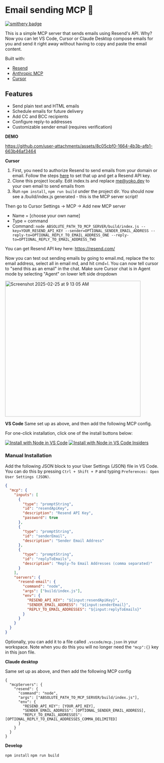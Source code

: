 # Email sending MCP 💌

[![smithery badge](https://smithery.ai/badge/@ykhli/mcp-send-email)](https://smithery.ai/server/@ykhli/mcp-send-email)

This is a simple MCP server that sends emails using Resend's API. Why? Now you can let VS Code, Cursor or Claude Desktop compose emails for you and send it right away without having to copy and paste the email content.

Built with:

- [Resend](https://resend.com/)
- [Anthropic MCP](https://docs.anthropic.com/en/docs/agents-and-tools/mcp)
- [Cursor](https://cursor.so/)

## Features

- Send plain text and HTML emails
- Schedule emails for future delivery
- Add CC and BCC recipients
- Configure reply-to addresses
- Customizable sender email (requires verification)

**DEMO**

https://github.com/user-attachments/assets/8c05cbf0-1664-4b3b-afb1-663b46af3464

**Cursor**

1. First, you need to authorize Resend to send emails from your domain or email. Follow the steps [here](https://resend.com/docs/send-with-nodejs) to set that up and get a Resend API key.
2. Clone this project locally. Edit index.ts and replace me@yoko.dev to your own email to send emails from
3. Run `npm install`, `npm run build` under the project dir. You should now see a /build/index.js generated - this is the MCP server script!

Then go to Cursor Settings -> MCP -> Add new MCP server

- Name = [choose your own name]
- Type = command
- Command: `node ABSOLUTE_PATH_TO_MCP_SERVER/build/index.js --key=YOUR_RESEND_API_KEY --sender=OPTIONAL_SENDER_EMAIL_ADDRESS --reply-to=OPTIONAL_REPLY_TO_EMAIL_ADDRESS_ONE --reply-to=OPTIONAL_REPLY_TO_EMAIL_ADDRESS_TWO`

You can get Resend API key here: https://resend.com/

Now you can test out sending emails by going to email.md, replace the to: email address, select all in email md, and hit cmd+l. You can now tell cursor to "send this as an email" in the chat. Make sure Cursor chat is in Agent mode by selecting "Agent" on lower left side dropdown

<img width="441" alt="Screenshot 2025-02-25 at 9 13 05 AM" src="https://github.com/user-attachments/assets/b07e9cbf-42d8-4910-8e90-3761d8d3bc06" />

**VS Code**
Same set up as above, and then add the following MCP config.

For one-click installation, click one of the install buttons below:

[![Install with Node in VS Code](https://img.shields.io/badge/VS_Code-Node-0098FF?style=flat-square&logo=visualstudiocode&logoColor=white)](https://insiders.vscode.dev/redirect/mcp/install?name=resend-email&config=%7B%22command%22%3A%22node%22%2C%22args%22%3A%5B%22build%2Findex.js%22%5D%2C%22env%22%3A%7B%22RESEND_API_KEY%22%3A%22%24%7Binput%3AresendApiKey%7D%22%2C%22SENDER_EMAIL_ADDRESS%22%3A%22%24%7Binput%3AsenderEmail%7D%22%2C%22REPLY_TO_EMAIL_ADDRESSES%22%3A%22%24%7Binput%3AreplyToEmails%7D%22%7D%7D&inputs=%5B%7B%22type%22%3A%22promptString%22%2C%22id%22%3A%22resendApiKey%22%2C%22description%22%3A%22Resend+API+Key%22%2C%22password%22%3Atrue%7D%2C%7B%22type%22%3A%22promptString%22%2C%22id%22%3A%22senderEmail%22%2C%22description%22%3A%22Sender+Email+Address%22%7D%2C%7B%22type%22%3A%22promptString%22%2C%22id%22%3A%22replyToEmails%22%2C%22description%22%3A%22Reply-To+Email+Addresses+%28comma+separated%29%22%7D%5D) [![Install with Node in VS Code Insiders](https://img.shields.io/badge/VS_Code_Insiders-Node-24bfa5?style=flat-square&logo=visualstudiocode&logoColor=white)](https://insiders.vscode.dev/redirect/mcp/install?name=resend-email&config=%7B%22command%22%3A%22node%22%2C%22args%22%3A%5B%22build%2Findex.js%22%5D%2C%22env%22%3A%7B%22RESEND_API_KEY%22%3A%22%24%7Binput%3AresendApiKey%7D%22%2C%22SENDER_EMAIL_ADDRESS%22%3A%22%24%7Binput%3AsenderEmail%7D%22%2C%22REPLY_TO_EMAIL_ADDRESSES%22%3A%22%24%7Binput%3AreplyToEmails%7D%22%7D%7D&inputs=%5B%7B%22type%22%3A%22promptString%22%2C%22id%22%3A%22resendApiKey%22%2C%22description%22%3A%22Resend+API+Key%22%2C%22password%22%3Atrue%7D%2C%7B%22type%22%3A%22promptString%22%2C%22id%22%3A%22senderEmail%22%2C%22description%22%3A%22Sender+Email+Address%22%7D%2C%7B%22type%22%3A%22promptString%22%2C%22id%22%3A%22replyToEmails%22%2C%22description%22%3A%22Reply-To+Email+Addresses+%28comma+separated%29%22%7D%5D&quality=insiders)

### Manual Installation
Add the following JSON block to your User Settings (JSON) file in VS Code. You can do this by pressing `Ctrl + Shift + P` and typing `Preferences: Open User Settings (JSON)`.

```json
{
  "mcp": {
    "inputs": [
      {
        "type": "promptString",
        "id": "resendApiKey",
        "description": "Resend API Key",
        "password": true
      },
      {
        "type": "promptString",
        "id": "senderEmail",
        "description": "Sender Email Address"
      },
      {
        "type": "promptString",
        "id": "replyToEmails",
        "description": "Reply-To Email Addresses (comma separated)"
      }
    ],
    "servers": {
      "resend-email": {
        "command": "node",
        "args": ["build/index.js"],
        "env": {
          "RESEND_API_KEY": "${input:resendApiKey}",
          "SENDER_EMAIL_ADDRESS": "${input:senderEmail}",
          "REPLY_TO_EMAIL_ADDRESSES": "${input:replyToEmails}"
        }
      }
    }
  }
}
```

Optionally, you can add it to a file called `.vscode/mcp.json` in your workspace. Note when you do this you will no longer need the `"mcp":{}` key in this json file.

**Claude desktop**

Same set up as above, and then add the following MCP config

```
{
  "mcpServers": {
    "resend": {
      "command": "node",
      "args": ["ABSOLUTE_PATH_TO_MCP_SERVER/build/index.js"],
      "env": {
        "RESEND_API_KEY": [YOUR_API_KEY],
        "SENDER_EMAIL_ADDRESS": [OPTIONAL_SENDER_EMAIL_ADDRESS],
        "REPLY_TO_EMAIL_ADDRESSES": [OPTIONAL_REPLY_TO_EMAIL_ADDRESSES_COMMA_DELIMITED]
      }
    }
  }
}
```


**Develop**

`npm install`
`npm run build`
